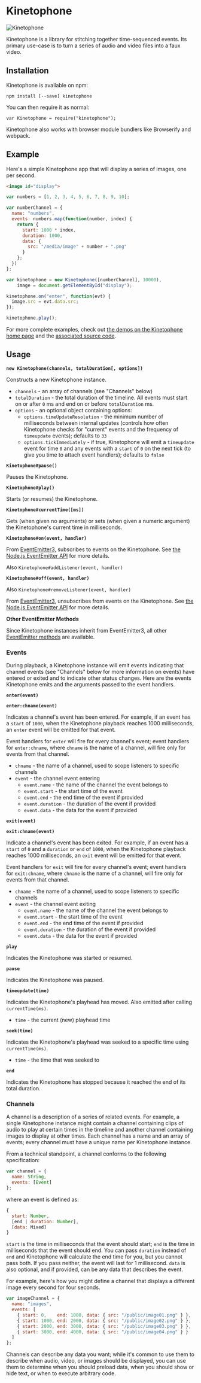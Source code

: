 Kinetophone
===========

![Kinetophone](https://raw.githubusercontent.com/BinaryMuse/kinetophone/master/images/kinetophone.jpg)

Kinetophone is a library for stitching together time-sequenced events. Its primary use-case is to turn a series of audio and video files into a faux video.

Installation
------------

Kinetophone is available on npm:

    npm install [--save] kinetophone

You can then require it as normal:

    var Kinetophone = require("kinetophone");

Kinetophone also works with browser module bundlers like Browserify and webpack.

Example
-------

Here's a simple Kinetophone app that will display a series of images, one per second.

```html
<image id="display">
```

```javascript
var numbers = [1, 2, 3, 4, 5, 6, 7, 8, 9, 10];

var numberChannel = {
  name: "numbers",
  events: numbers.map(function(number, index) {
    return {
      start: 1000 * index,
      duration: 1000,
      data: {
        src: "/media/image" + number + ".png"
      }
    };
  })
};

var kinetophone = new Kinetophone([numberChannel], 10000),
    image = document.getElementById("display");

kinetophone.on("enter", function(evt) {
  image.src = evt.data.src;
});

kinetophone.play();
```

For more complete examples, check out [the demos on the Kinetophone home page](http://binarymuse.github.io/kinetophone/) and the [associated source code](https://github.com/BinaryMuse/kinetophone/tree/gh-pages).

Usage
-----

**`new Kinetophone(channels, totalDuration[, options])`**

Constructs a new Kinetophone instance.

* `channels` - an array of channels (see "Channels" below)
* `totalDuration` - the total duration of the timeline. All events must start on or after `0` ms and end on or before `totalDuration` ms.
* `options` - an optional object containing options:
  * `options.timeUpdateResolution` - the minimum number of milliseconds between internal updates (controls how often Kinetophone checks for "current" events and the frequency of `timeupdate` events); defaults to `33`
  * `options.tickImmediately` - if true, Kinetophone will emit a `timeupdate` event for time `0` and any events with a `start` of `0` on the next tick (to give you time to attach event handlers); defaults to `false`

**`Kinetophone#pause()`**

Pauses the Kinetophone.

**`Kinetophone#play()`**

Starts (or resumes) the Kinetophone.

**`Kinetophone#currentTime([ms])`**

Gets (when given no arguments) or sets (when given a numeric argument) the Kinetophone's current time in milliseconds.

**`Kinetophone#on(event, handler)`**

From [EventEmitter3](https://github.com/primus/eventemitter3), subscribes to events on the Kinetophone. See [the Node.js EventEmitter API](http://nodejs.org/api/events.html) for more details.

Also `Kinetophone#addListener(event, handler)`

**`Kinetophone#off(event, handler)`**

Also `Kinetophone#removeListener(event, handler)`

From [EventEmitter3](https://github.com/primus/eventemitter3), unsubscribes from events on the Kinetophone. See [the Node.js EventEmitter API](http://nodejs.org/api/events.html) for more details.

**Other EventEmitter Methods**

Since Kinetophone instances inherit from EventEmitter3, all other [EventEmitter methods](http://nodejs.org/api/events.html) are available.

### Events

During playback, a Kinetophone instance will emit events indicating that channel events (see "Channels" below for more information on events) have entered or exited and to indicate other status changes. Here are the events Kinetophone emits and the arguments passed to the event handlers.

**`enter(event)`**

**`enter:chname(event)`**

Indicates a channel's event has been entered. For example, if an event has a `start` of `1000`, when the Kinetophone playback reaches 1000 milliseconds, an `enter` event will be emitted for that event.

Event handlers for `enter` will fire for every channel's event; event handlers for `enter:chname`, where `chname` is the name of a channel, will fire only for events from that channel.

* `chname` - the name of a channel, used to scope listeners to specific channels
* `event` - the channel event entering
  * `event.name` - the name of the channel the event belongs to
  * `event.start` - the start time of the event
  * `event.end` - the end time of the event if provided
  * `event.duration` - the duration of the event if provided
  * `event.data` - the data for the event if provided

**`exit(event)`**

**`exit:chname(event)`**

Indicate a channel's event has been exited. For example, if an event has a `start` of `0` and a `duration` or `end` of `1000`, when the Kinetophone playback reaches 1000 milliseconds, an `exit` event will be emitted for that event.

Event handlers for `exit` will fire for every channel's event; event handlers for `exit:chname`, where `chname` is the name of a channel, will fire only for events from that channel.

* `chname` - the name of a channel, used to scope listeners to specific channels
* `event` - the channel event exiting
  * `event.name` - the name of the channel the event belongs to
  * `event.start` - the start time of the event
  * `event.end` - the end time of the event if provided
  * `event.duration` - the duration of the event if provided
  * `event.data` - the data for the event if provided

**`play`**

Indicates the Kinetophone was started or resumed.

**`pause`**

Indicates the Kinetophone was paused.

**`timeupdate(time)`**

Indicates the Kinetophone's playhead has moved. Also emitted after calling `currentTime(ms)`.

* `time` - the current (new) playhead time

**`seek(time)`**

Indicates the Kinetophone's playhead was seeked to a specific time using `currentTime(ms)`.

* `time` - the time that was seeked to

**`end`**

Indicates the Kinetophone has stopped because it reached the end of its total duration.

### Channels

A channel is a description of a series of related events. For example, a single Kinetophone instance might contain a channel containing clips of audio to play at certain times in the timeline and another channel containing images to display at other times. Each channel has a name and an array of events; every channel must have a unique name per Kinetophone instance.

From a technical standpoint, a channel conforms to the following specification:

```javascript
var channel = {
  name: String,
  events: [Event]
};
```

where an event is defined as:

```javascript
{
  start: Number,
  [end | duration: Number],
  [data: Mixed]
}
```

`start` is the time in milliseconds that the event should start; `end` is the time in milliseconds that the event should end. You can pass `duration` instead of `end` and Kinetophone will calculate the end time for you, but you cannot pass both. If you pass neither, the event will last for 1 millisecond. `data` is also optional, and if provided, can be any data that describes the event.

For example, here's how you might define a channel that displays a different image every second for four seconds.

```javascript
var imageChannel = {
  name: "images",
  events: [
    { start: 0,    end: 1000, data: { src: "/public/image01.png" } },
    { start: 1000, end: 2000, data: { src: "/public/image02.png" } },
    { start: 2000, end: 3000, data: { src: "/public/image03.png" } },
    { start: 3000, end: 4000, data: { src: "/public/image04.png" } }
  ]
};
```

Channels can describe any data you want; while it's common to use them to describe when audio, video, or images should be displayed, you can use them to determine when you should preload data, when you should show or hide text, or when to execute arbitrary code.
